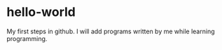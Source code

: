 # hello-world
My first steps in github.
I will add programs written by me while learning programming.

